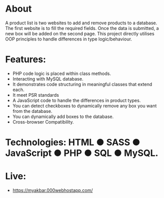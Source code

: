 # About
A product list is two websites to add and remove products to a database. The first website is to fill the required fields. Once the data is submitted, a new box will be added on the second page. This project directly utilises OOP principles to handle differences in type logic/behaviour.

# Features:
- PHP code logic is placed within class methods.
- Interacting with MySQL database.
- It demonstrates code structuring in meaningful classes that extend each.
- It meet PSR standards
- A JavaScript code to handle the differences in product types.
- You can detect checkboxes to dynamically remove any box you want from the database.
- You can dynamically add boxes to the database.
- Cross-browser Compatibility.
# Technologies: HTML ● SASS ● JavaScript ● PHP ● SQL ● MySQL.
# Live: 
- https://myakbar.000webhostapp.com/
